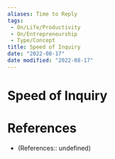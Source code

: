 ```yaml
---
aliases: Time to Reply
tags:
 - On/Life/Productivity
 - On/Entrepreneurship
 - Type/Concept
title: Speed of Inquiry
date: "2022-08-17"
date modified: "2022-08-17"
---
```


# Speed of Inquiry

# References
- (References:: undefined)
